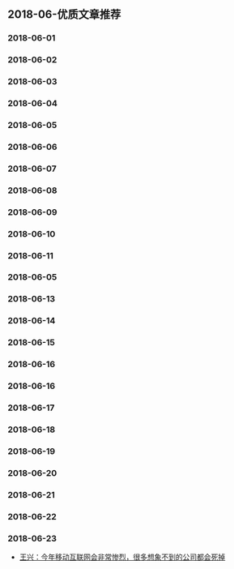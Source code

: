 
## 2018-06-优质文章推荐


### 2018-06-01


### 2018-06-02


### 2018-06-03


### 2018-06-04


### 2018-06-05


### 2018-06-06


### 2018-06-07


### 2018-06-08


### 2018-06-09


### 2018-06-10


### 2018-06-11


### 2018-06-05


### 2018-06-13


### 2018-06-14


### 2018-06-15


### 2018-06-16


### 2018-06-16

### 2018-06-17

### 2018-06-18

### 2018-06-19

### 2018-06-20

### 2018-06-21

### 2018-06-22

### 2018-06-23

- [王兴：今年移动互联网会非常惨烈，很多想象不到的公司都会死掉](http://www.ctoutiao.com/136601.html?from=timeline&isappinstalled=0)


